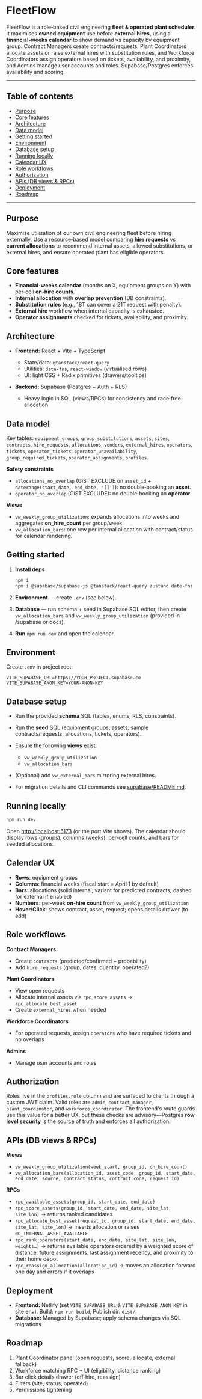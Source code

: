 # FleetFlow

FleetFlow is a role‑based civil engineering **fleet & operated plant scheduler**. It maximises **owned equipment** use before **external hires**, using a **financial‑weeks calendar** to show demand vs capacity by equipment group. Contract Managers create contracts/requests, Plant Coordinators allocate assets or raise external hires with substitution rules, and Workforce Coordinators assign operators based on tickets, availability, and proximity, and Admins manage user accounts and roles. Supabase/Postgres enforces availability and scoring.

---

## Table of contents

* [Purpose](#purpose)
* [Core features](#core-features)
* [Architecture](#architecture)
* [Data model](#data-model)
* [Getting started](#getting-started)
* [Environment](#environment)
* [Database setup](#database-setup)
* [Running locally](#running-locally)
* [Calendar UX](#calendar-ux)
* [Role workflows](#role-workflows)
* [Authorization](#authorization)
* [APIs (DB views & RPCs)](#apis-db-views--rpcs)
* [Deployment](#deployment)
* [Roadmap](#roadmap)

---

## Purpose

Maximise utilisation of our own civil engineering fleet before hiring externally. Use a resource‑based model comparing **hire requests** vs **current allocations** to recommend internal assets, allowed substitutions, or external hires, and ensure operated plant has eligible operators.

## Core features

* **Financial‑weeks calendar** (months on X, equipment groups on Y) with per‑cell **on‑hire counts**.
* **Internal allocation** with **overlap prevention** (DB constraints).
* **Substitution rules** (e.g., 18T can cover a 21T request with penalty).
* **External hire** workflow when internal capacity is exhausted.
* **Operator assignments** checked for tickets, availability, and proximity.

## Architecture

* **Frontend:** React + Vite + TypeScript

  * State/data: `@tanstack/react-query`
  * Utilities: `date-fns`, `react-window` (virtualised rows)
  * UI: light CSS + Radix primitives (drawers/tooltips)
* **Backend:** Supabase (Postgres + Auth + RLS)

  * Heavy logic in SQL (views/RPCs) for consistency and race‑free allocation

## Data model

Key tables: `equipment_groups`, `group_substitutions`, `assets`, `sites`, `contracts`, `hire_requests`, `allocations`, `vendors`, `external_hires`, `operators`, `tickets`, `operator_tickets`, `operator_unavailability`, `group_required_tickets`, `operator_assignments`, `profiles`.

**Safety constraints**

* `allocations_no_overlap` (GiST EXCLUDE on `asset_id` + `daterange(start_date, end_date, '[]')`): no double‑booking an **asset**.
* `operator_no_overlap` (GiST EXCLUDE): no double‑booking an **operator**.

**Views**

* `vw_weekly_group_utilization`: expands allocations into weeks and aggregates **on\_hire\_count** per group/week.
* `vw_allocation_bars`: one row per internal allocation with contract/status for calendar rendering.

## Getting started

1. **Install deps**

   ```bash
   npm i
   npm i @supabase/supabase-js @tanstack/react-query zustand date-fns react-window @radix-ui/react-tooltip @radix-ui/react-dialog
   ```
2. **Environment** — create `.env` (see below).
3. **Database** — run schema + seed in Supabase SQL editor, then create `vw_allocation_bars` and `vw_weekly_group_utilization` (provided in /supabase or docs).
4. **Run** `npm run dev` and open the calendar.

## Environment

Create `.env` in project root:

```env
VITE_SUPABASE_URL=https://YOUR-PROJECT.supabase.co
VITE_SUPABASE_ANON_KEY=YOUR-ANON-KEY
```

## Database setup

* Run the provided **schema** SQL (tables, enums, RLS, constraints).
* Run the **seed** SQL (equipment groups, assets, sample contracts/requests, allocations, tickets, operators).
* Ensure the following **views** exist:

  * `vw_weekly_group_utilization`
  * `vw_allocation_bars`
* (Optional) add `vw_external_bars` mirroring external hires.
* For migration details and CLI commands see [supabase/README.md](supabase/README.md).

## Running locally

```bash
npm run dev
```

Open [http://localhost:5173](http://localhost:5173) (or the port Vite shows). The calendar should display rows (groups), columns (weeks), per‑cell counts, and bars for seeded allocations.

## Calendar UX

* **Rows**: equipment groups
* **Columns**: financial weeks (fiscal start = April 1 by default)
* **Bars**: allocations (solid internal; variant for predicted contracts; dashed for external if enabled)
* **Numbers**: per‑week **on‑hire count** from `vw_weekly_group_utilization`
* **Hover/Click**: shows contract, asset, request; opens details drawer (to add)

## Role workflows

**Contract Managers**

* Create `contracts` (predicted/confirmed + probability)
* Add `hire_requests` (group, dates, quantity, operated?)

**Plant Coordinators**

* View open requests
* Allocate internal assets via `rpc_score_assets` → `rpc_allocate_best_asset`
* Create `external_hires` when needed

**Workforce Coordinators**

* For operated requests, assign `operators` who have required tickets and no overlaps

**Admins**

* Manage user accounts and roles

## Authorization

Roles live in the `profiles.role` column and are surfaced to clients through a custom JWT
claim. Valid roles are `admin`, `contract_manager`, `plant_coordinator`, and `workforce_coordinator`. The frontend's route guards use this value for a better UX, but these checks are
advisory—Postgres **row level security** is the source of truth and enforces all
authorization.

## APIs (DB views & RPCs)

**Views**

* `vw_weekly_group_utilization(week_start, group_id, on_hire_count)`
* `vw_allocation_bars(allocation_id, asset_code, group_id, start_date, end_date, source, contract_status, contract_code, request_id)`

**RPCs**

* `rpc_available_assets(group_id, start_date, end_date)`
* `rpc_score_assets(group_id, start_date, end_date, site_lat, site_lon)` → returns ranked candidates
* `rpc_allocate_best_asset(request_id, group_id, start_date, end_date, site_lat, site_lon)` → inserts allocation or raises `NO_INTERNAL_ASSET_AVAILABLE`
* `rpc_rank_operators(start_date, end_date, site_lat, site_lon, weights…)` → returns available operators ordered by a weighted score of distance, future assignments, last assignment recency, and proximity to their home depot
* `rpc_reassign_allocation(allocation_id)` → moves an allocation forward one day and errors if it overlaps

## Deployment

* **Frontend:** Netlify (set `VITE_SUPABASE_URL` & `VITE_SUPABASE_ANON_KEY` in site env). Build: `npm run build`, Publish dir: `dist/`.
* **Database:** Managed by Supabase; apply schema changes via SQL migrations.

## Roadmap

1. Plant Coordinator panel (open requests, score, allocate, external fallback)
2. Workforce matching RPC + UI (eligibility, distance ranking)
3. Bar click details drawer (off‑hire, reassign)
4. Filters (site, status, operated)
5. Permissions tightening
